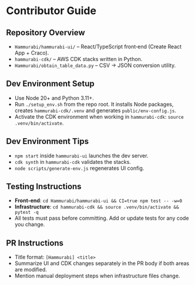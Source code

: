 # Contributor Guide

## Repository Overview
- `Hammurabi/hammurabi-ui/` – React/TypeScript front‑end (Create React App + Craco).
- `hammurabi-cdk/` – AWS CDK stacks written in Python.
- `Hammurabi/obtain_table_data.py` – CSV → JSON conversion utility.

## Dev Environment Setup
- Use Node 20+ and Python 3.11+.
- Run `./setup_env.sh` from the repo root. It installs Node packages, creates `hammurabi-cdk/.venv` and generates `public/env-config.js`.
- Activate the CDK environment when working in `hammurabi-cdk`: `source .venv/bin/activate`.

## Dev Environment Tips
- `npm start` inside `hammurabi-ui` launches the dev server.
- `cdk synth` in `hammurabi-cdk` validates the stacks.
- `node scripts/generate-env.js` regenerates UI config.

## Testing Instructions
- **Front‑end**: `cd Hammurabi/hammurabi-ui && CI=true npm test -- -w=0`
- **Infrastructure**: `cd hammurabi-cdk && source .venv/bin/activate && pytest -q`
- All tests must pass before committing. Add or update tests for any code you change.

## PR Instructions
- Title format: `[Hammurabi] <title>`
- Summarize UI and CDK changes separately in the PR body if both areas are modified.
- Mention manual deployment steps when infrastructure files change.
